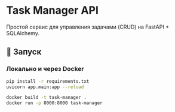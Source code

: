 # Task Manager API

Простой сервис для управления задачами (CRUD) на FastAPI + SQLAlchemy.

## 🚀 Запуск

### Локально и через Docker
```bash
pip install -r requirements.txt
uvicorn app.main:app --reload

docker build -t task-manager .
docker run -p 8000:8000 task-manager

